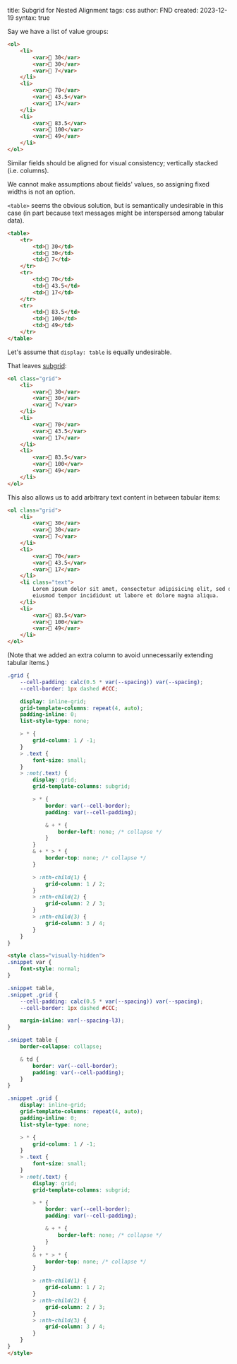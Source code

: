 title: Subgrid for Nested Alignment
tags: css
author: FND
created: 2023-12-19
syntax: true

Say we have a list of value groups:

```markdown allowHTML
<ol>
    <li>
        <var>📐 30</var>
        <var>📏 30</var>
        <var>🔗 7</var>
    </li>
    <li>
        <var>📐 70</var>
        <var>📏 43.5</var>
        <var>🔗 17</var>
    </li>
    <li>
        <var>📐 83.5</var>
        <var>📏 100</var>
        <var>🔗 49</var>
    </li>
</ol>
```

Similar fields should be aligned for visual consistency; vertically stacked
(i.e. columns).

We cannot make assumptions about fields' values, so assigning fixed widths is
not an option.

`<table>` seems the obvious solution, but is semantically undesirable in this
case (in part because text messages might be interspersed among tabular data).

```markdown allowHTML
<table>
    <tr>
        <td>📐 30</td>
        <td>📏 30</td>
        <td>🔗 7</td>
    </tr>
    <tr>
        <td>📐 70</td>
        <td>📏 43.5</td>
        <td>🔗 17</td>
    </tr>
    <tr>
        <td>📐 83.5</td>
        <td>📏 100</td>
        <td>🔗 49</td>
    </tr>
</table>
```

Let's assume that `display: table` is equally undesirable.

That leaves [subgrid](https://dev.to/kenbellows/why-we-need-css-subgrid-53mh):

```markdown allowHTML
<ol class="grid">
    <li>
        <var>📐 30</var>
        <var>📏 30</var>
        <var>🔗 7</var>
    </li>
    <li>
        <var>📐 70</var>
        <var>📏 43.5</var>
        <var>🔗 17</var>
    </li>
    <li>
        <var>📐 83.5</var>
        <var>📏 100</var>
        <var>🔗 49</var>
    </li>
</ol>
```

This also allows us to add arbitrary text content in between tabular items:

```markdown allowHTML
<ol class="grid">
    <li>
        <var>📐 30</var>
        <var>📏 30</var>
        <var>🔗 7</var>
    </li>
    <li>
        <var>📐 70</var>
        <var>📏 43.5</var>
        <var>🔗 17</var>
    </li>
    <li class="text">
        Lorem ipsum dolor sit amet, consectetur adipisicing elit, sed do
        eiusmod tempor incididunt ut labore et dolore magna aliqua.
    </li>
    <li>
        <var>📐 83.5</var>
        <var>📏 100</var>
        <var>🔗 49</var>
    </li>
</ol>
```

(Note that we added an extra column to avoid unnecessarily extending tabular
items.)

```css
.grid {
    --cell-padding: calc(0.5 * var(--spacing)) var(--spacing);
    --cell-border: 1px dashed #CCC;

    display: inline-grid;
    grid-template-columns: repeat(4, auto);
    padding-inline: 0;
    list-style-type: none;

    > * {
        grid-column: 1 / -1;
    }
    > .text {
        font-size: small;
    }
    > :not(.text) {
        display: grid;
        grid-template-columns: subgrid;

        > * {
            border: var(--cell-border);
            padding: var(--cell-padding);

            & + * {
                border-left: none; /* collapse */
            }
        }
        & + * > * {
            border-top: none; /* collapse */
        }

        > :nth-child(1) {
            grid-column: 1 / 2;
        }
        > :nth-child(2) {
            grid-column: 2 / 3;
        }
        > :nth-child(3) {
            grid-column: 3 / 4;
        }
    }
}
```

```markdown allowHTML
<style class="visually-hidden">
.snippet var {
    font-style: normal;
}

.snippet table,
.snippet .grid {
    --cell-padding: calc(0.5 * var(--spacing)) var(--spacing);
    --cell-border: 1px dashed #CCC;

    margin-inline: var(--spacing-l3);
}

.snippet table {
    border-collapse: collapse;

    & td {
        border: var(--cell-border);
        padding: var(--cell-padding);
    }
}

.snippet .grid {
    display: inline-grid;
    grid-template-columns: repeat(4, auto);
    padding-inline: 0;
    list-style-type: none;

    > * {
        grid-column: 1 / -1;
    }
    > .text {
        font-size: small;
    }
    > :not(.text) {
        display: grid;
        grid-template-columns: subgrid;

        > * {
            border: var(--cell-border);
            padding: var(--cell-padding);

            & + * {
                border-left: none; /* collapse */
            }
        }
        & + * > * {
            border-top: none; /* collapse */
        }

        > :nth-child(1) {
            grid-column: 1 / 2;
        }
        > :nth-child(2) {
            grid-column: 2 / 3;
        }
        > :nth-child(3) {
            grid-column: 3 / 4;
        }
    }
}
</style>
```
